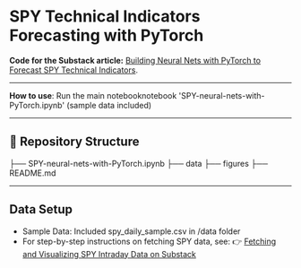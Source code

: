 # SPY Technical Indicators Forecasting with PyTorch

**Code for the Substack article:** [Building Neural Nets with PyTorch to Forecast SPY Technical Indicators](https://zhqpang.substack.com/p/building-neural-nets-with-pytorch).

---

 **How to use**:
Run the main notebooknotebook 'SPY-neural-nets-with-PyTorch.ipynb' (sample data included)

---
   
## 📂 Repository Structure
├── SPY-neural-nets-with-PyTorch.ipynb
├── data
├── figures
├── README.md 

---

## Data Setup
- Sample Data: Included spy_daily_sample.csv in /data folder
- For step-by-step instructions on fetching SPY data, see:
👉 [Fetching and Visualizing SPY Intraday Data on Substack](https://zhqpang.substack.com/p/fetching-and-visualizing-spy-intraday)

